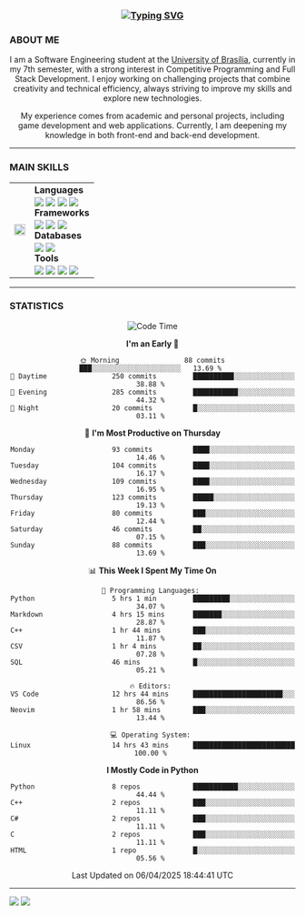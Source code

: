 <center>
<h3 align="center"> <a href="https://git.io/typing-svg"><img src="https://readme-typing-svg.demolab.com?font=Fira+Code&size=35&duration=4000&pause=1000&center=true&vCenter=true&width=500&height=70&lines=Hi+there!;I'm+Diego+Carlito!" alt="Typing SVG" /></a> </h3>

<h3 align="left"> ABOUT ME </h3>

I am a Software Engineering student at the [University of Brasília](https://international.unb.br/), currently in my 7th semester, with a strong interest in Competitive Programming and Full Stack Development. I enjoy working on challenging projects that combine creativity and technical efficiency, always striving to improve my skills and explore new technologies.  

My experience comes from academic and personal projects, including game development and web applications. Currently, I am deepening my knowledge in both front-end and back-end development.

---

<h3 align="left"> MAIN SKILLS </h3>
<table>
  <tr>
    <td><img align="center" src="https://media3.giphy.com/media/v1.Y2lkPTc5MGI3NjExeWR6OXNvanZmYzE4OTFzaWZhbTk3Z2tsM2kydm5qcmVxZGc0aGtmaiZlcD12MV9pbnRlcm5hbF9naWZfYnlfaWQmY3Q9Zw/pIMlKqgdZgvo4/giphy.gif" width="100%" height="100%"></td>
    <td><b>Languages</b><br>
        <img align="center" src="https://img.shields.io/badge/c++-%2300599C.svg?style=for-the-badge&logo=c%2B%2B&logoColor=white">
        <img align="center" src="https://img.shields.io/badge/javascript-%23323330.svg?style=for-the-badge&logo=javascript&logoColor=%23F7DF1E">
        <img align="center" src="https://img.shields.io/badge/python-%2300579D.svg?style=for-the-badge&logo=python&logoColor=white">
        <img align="center" src="https://img.shields.io/badge/java-%23ED8B00.svg?style=for-the-badge&logo=openjdk&logoColor=white">
        <br><b>Frameworks</b><br>
        <img align="center" src="https://img.shields.io/badge/node.js-6DA55F?style=for-the-badge&logo=node.js&logoColor=white">
        <img align="center" src="https://img.shields.io/badge/react-%2320232a.svg?style=for-the-badge&logo=react&logoColor=%2361DAFB">
        <img align="center" src="https://img.shields.io/badge/fastapi-%23ffffff.svg?style=for-the-badge&logo=fastapi&logoColor=green">
        <br><b>Databases</b><br>
        <img align="center" src="https://img.shields.io/badge/mysql-4479A1.svg?style=for-the-badge&logo=mysql&logoColor=white">
        <img align="center" src="https://img.shields.io/badge/postgres-%23316192.svg?style=for-the-badge&logo=postgresql&logoColor=white">
        <br><b>Tools</b><br>
        <img align="center" src="https://img.shields.io/badge/docker-%230db7ed.svg?style=for-the-badge&logo=docker&logoColor=white">
        <img align="center" src="https://img.shields.io/badge/git-%23F05033.svg?style=for-the-badge&logo=git&logoColor=white">
        <img align="center" src="https://img.shields.io/badge/figma-%23F24E1E.svg?style=for-the-badge&logo=figma&logoColor=white">
        <img align="center" src="https://img.shields.io/badge/Visual%20Studio%20Code-0078d7.svg?style=for-the-badge&logo=visual-studio-code&logoColor=white"></td>
  </tr>
</table>

---

<h3 align="left"> STATISTICS </h3>

<!--START_SECTION:waka-->
![Code Time](http://img.shields.io/badge/Code%20Time-96%20hrs%2041%20mins-blue)

**I'm an Early 🐤** 

```text
🌞 Morning                88 commits          ███░░░░░░░░░░░░░░░░░░░░░░   13.69 % 
🌆 Daytime                250 commits         ██████████░░░░░░░░░░░░░░░   38.88 % 
🌃 Evening                285 commits         ███████████░░░░░░░░░░░░░░   44.32 % 
🌙 Night                  20 commits          █░░░░░░░░░░░░░░░░░░░░░░░░   03.11 % 
```
📅 **I'm Most Productive on Thursday** 

```text
Monday                   93 commits          ████░░░░░░░░░░░░░░░░░░░░░   14.46 % 
Tuesday                  104 commits         ████░░░░░░░░░░░░░░░░░░░░░   16.17 % 
Wednesday                109 commits         ████░░░░░░░░░░░░░░░░░░░░░   16.95 % 
Thursday                 123 commits         █████░░░░░░░░░░░░░░░░░░░░   19.13 % 
Friday                   80 commits          ███░░░░░░░░░░░░░░░░░░░░░░   12.44 % 
Saturday                 46 commits          ██░░░░░░░░░░░░░░░░░░░░░░░   07.15 % 
Sunday                   88 commits          ███░░░░░░░░░░░░░░░░░░░░░░   13.69 % 
```


📊 **This Week I Spent My Time On** 

```text
💬 Programming Languages: 
Python                   5 hrs 1 min         █████████░░░░░░░░░░░░░░░░   34.07 % 
Markdown                 4 hrs 15 mins       ███████░░░░░░░░░░░░░░░░░░   28.87 % 
C++                      1 hr 44 mins        ███░░░░░░░░░░░░░░░░░░░░░░   11.87 % 
CSV                      1 hr 4 mins         ██░░░░░░░░░░░░░░░░░░░░░░░   07.28 % 
SQL                      46 mins             █░░░░░░░░░░░░░░░░░░░░░░░░   05.21 % 

🔥 Editors: 
VS Code                  12 hrs 44 mins      ██████████████████████░░░   86.56 % 
Neovim                   1 hr 58 mins        ███░░░░░░░░░░░░░░░░░░░░░░   13.44 % 

💻 Operating System: 
Linux                    14 hrs 43 mins      █████████████████████████   100.00 % 
```

**I Mostly Code in Python** 

```text
Python                   8 repos             ███████████░░░░░░░░░░░░░░   44.44 % 
C++                      2 repos             ███░░░░░░░░░░░░░░░░░░░░░░   11.11 % 
C#                       2 repos             ███░░░░░░░░░░░░░░░░░░░░░░   11.11 % 
C                        2 repos             ███░░░░░░░░░░░░░░░░░░░░░░   11.11 % 
HTML                     1 repo              █░░░░░░░░░░░░░░░░░░░░░░░░   05.56 % 
```




 Last Updated on 06/04/2025 18:44:41 UTC
<!--END_SECTION:waka-->

---
<div align="left"> 
  <a href = "mailto:diego.carlito01@gmail.com"><img src="https://img.shields.io/badge/-Gmail-%23333?style=for-the-badge&logo=gmail&logoColor=white" target="_blank"></a>
  <a href="https://www.linkedin.com/in/diegocarlito" target="_blank"><img src="https://img.shields.io/badge/-LinkedIn-%230077B5?style=for-the-badge&logo=linkedin&logoColor=white" target="_blank"></a> 
</div>
</center>
